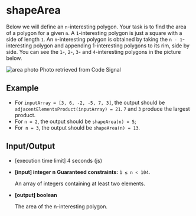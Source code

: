 # shapeArea

Below we will define an `n`-interesting polygon. Your task is to find the area of a polygon for a given `n`.
A `1`-interesting polygon is just a square with a side of length `1`. An `n`-interesting polygon is obtained by taking the `n - 1`-interesting polygon and appending 1-interesting polygons to its rim, side by side. You can see the `1`-, `2`-, `3`- and `4`-interesting polygons in the picture below.

![area photo](https://github.com/kevin-tolentino/data-structures-and-algorithms-practice/blob/master/Code-Signal/shapeArea.js/area.png)
Photo retrieved from Code Signal


## Example

* For `inputArray = [3, 6, -2, -5, 7, 3]`, the output should be
`adjacentElementsProduct(inputArray) = 21`.
`7` and `3` produce the largest product.
* For `n = 2`, the output should be
`shapeArea(n) = 5`;
* For` n = 3`, the output should be
`shapeArea(n) = 13`.

## Input/Output

* [execution time limit] 4 seconds (js)

* **[input] integer n**
__Guaranteed constraints:__
`1 ≤ n < 104`.

  An array of integers containing at least two elements.

* **[output] boolean**

  The area of the n-interesting polygon.
